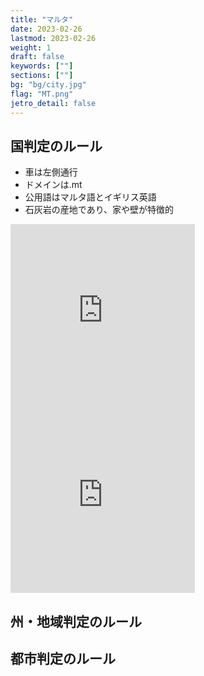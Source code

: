 ```yaml
---
title: "マルタ"
date: 2023-02-26
lastmod: 2023-02-26
weight: 1
draft: false
keywords: [""]
sections: [""]
bg: "bg/city.jpg"
flag: "MT.png"
jetro_detail: false
---
```



<div class="main-desciption country-description">
    <h2 class="section-title">国判定のルール</h2>
    <ul class="rule-list">
        <li>車は<span class="quiz">左側</span>通行</li>
        <li>ドメインは<span class="quiz">.mt</span></li>
        <li>公用語は<span class="quiz">マルタ語とイギリス英語</span></li>
        <li><span class="quiz">石灰岩の産地</span>であり、家や壁が特徴的</li>
    </ul>
</div>

<div class="googlemap-if">
<iframe src="https://www.google.com/maps/embed?pb=!4v1679668148549!6m8!1m7!1shKCQ-yPik2OVuA78ssuagg!2m2!1d35.95730128979815!2d14.42503742521434!3f165.5939569730727!4f7.0321153027622785!5f0.7820865974627469" width="295" height="295" style="border:0;" allowfullscreen="" loading="lazy" referrerpolicy="no-referrer-when-downgrade"></iframe>
<iframe src="https://www.google.com/maps/embed?pb=!4v1679668368631!6m8!1m7!1szvW6wnu1XpdR1QvIMk99Rg!2m2!1d35.8560548181086!2d14.41273861118275!3f276.1221585632379!4f0.29597480058619396!5f3.325193203789971" width="295" height="295" style="border:0;" allowfullscreen="" loading="lazy" referrerpolicy="no-referrer-when-downgrade"></iframe>
</div>

<div class="main-desciption area-description">
    <h2 class="section-title">州・地域判定のルール</h2>
    <ul class="rule-list">
    </ul>
</div>

<div class="main-desciption city-description">
    <h2 class="section-title">都市判定のルール</h2>
    <ul class="rule-list">
    </ul>
</div>
